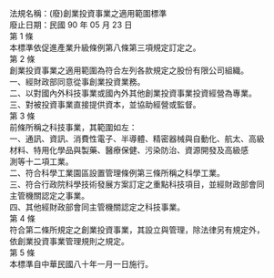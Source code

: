 法規名稱：(廢)創業投資事業之適用範圍標準  
廢止日期：民國 90 年 05 月 23 日  
第 1 條  
本標準依促進產業升級條例第八條第三項規定訂定之。  
第 2 條  
創業投資事業之適用範圍為符合左列各款規定之股份有限公司組織。  
一、經財政部同意從事創業投資業務。  
二、以對國內外科技事業或國內外其他創業投資事業投資經營為專業。  
三、對被投資事業直接提供資本，並協助經營或監督。  
第 3 條  
前條所稱之科技事業，其範圍如左：  
一、通訊、資訊、消費性電子、半導體、精密器械與自動化、航太、高級  
材料、特用化學品與製藥、醫療保健、污染防治、資源開發及高級感  
測等十二項工業。  
二、符合科學工業園區設置管理條例第三條所稱之科學工業。  
三、符合行政院科學技術發展方案訂定之重點科技項目，並經財政部會同  
主管機關認定之事業。  
四、其他經財政部會同主管機關認定之科技事業。  
第 4 條  
符合第二條所規定之創業投資事業，其設立與管理，除法律另有規定外，  
依創業投資事業管理規則之規定。  
第 5 條  
本標準自中華民國八十年一月一日施行。  


